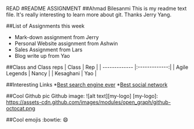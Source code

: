 READ
#README ASSIGNMENT
##Ahmad Bilesanmi
This is my readme text file. It's really interesting to learn more about git. Thanks Jerry Yang.

##List of Assignments this week
* Mark-down assignment from Jerry
* Personal Website assignment from Ashwin
* Sales Assignment from Lars
* Blog write up from Yao

##Class and Class reps
| Class        | Rep           | 
| ------------- |:-------------:| 
| Agile Legends      | Nancy | 
| Kesaghani | Yao      | 

##Interesting Links
*[Best search engine ever](https://www.google.com)
*[Best social network](https://www.facebook.com)

##Cool Github pic
Github image:
![alt text][my-logo]
[my-logo]: https://assets-cdn.github.com/images/modules/open_graph/github-octocat.png

##Cool emojis
 :bowtie:
 :smile:
 
